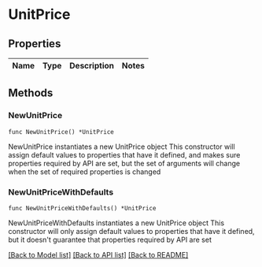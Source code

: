 # UnitPrice

## Properties

Name | Type | Description | Notes
------------ | ------------- | ------------- | -------------

## Methods

### NewUnitPrice

`func NewUnitPrice() *UnitPrice`

NewUnitPrice instantiates a new UnitPrice object
This constructor will assign default values to properties that have it defined,
and makes sure properties required by API are set, but the set of arguments
will change when the set of required properties is changed

### NewUnitPriceWithDefaults

`func NewUnitPriceWithDefaults() *UnitPrice`

NewUnitPriceWithDefaults instantiates a new UnitPrice object
This constructor will only assign default values to properties that have it defined,
but it doesn't guarantee that properties required by API are set


[[Back to Model list]](../README.md#documentation-for-models) [[Back to API list]](../README.md#documentation-for-api-endpoints) [[Back to README]](../README.md)


